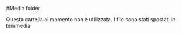 #Media folder

Questa cartella al momento non è utilizzata. I file sono stati spostati in bin/media
